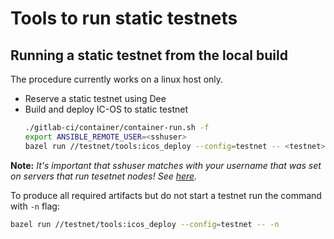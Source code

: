 # Tools to run static testnets

## Running a static testnet from the local build

The procedure currently works on a linux host only.

* Reserve a static testnet using Dee
* Build and deploy IC-OS to static testnet
  ```bash
  ./gitlab-ci/container/container-run.sh -f
  export ANSIBLE_REMOTE_USER=<sshuser>
  bazel run //testnet/tools:icos_deploy --config=testnet -- <testnet>
  ```

**Note:** *It's important that sshuser matches with your username that was set on servers that run tesetnet nodes! See [here](https://github.com/dfinity-lab/dcs/blob/master/ansible-internal/group_vars/development.yml).*

To produce all required artifacts but do not start a testnet run the command with `-n` flag:
```bash
bazel run //testnet/tools:icos_deploy --config=testnet -- -n
```
